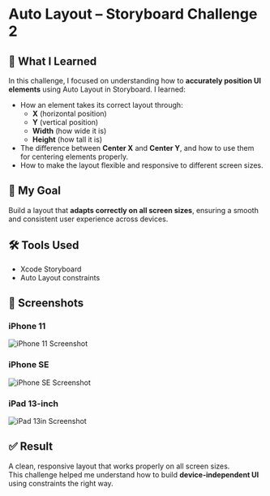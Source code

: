 # Auto Layout – Storyboard Challenge 2

## 🧠 What I Learned

In this challenge, I focused on understanding how to **accurately position UI elements** using Auto Layout in Storyboard. I learned:

- How an element takes its correct layout through:
  - **X** (horizontal position)
  - **Y** (vertical position)
  - **Width** (how wide it is)
  - **Height** (how tall it is)
- The difference between **Center X** and **Center Y**, and how to use them for centering elements properly.
- How to make the layout flexible and responsive to different screen sizes.

## 🎯 My Goal

Build a layout that **adapts correctly on all screen sizes**, ensuring a smooth and consistent user experience across devices.

## 🛠️ Tools Used

- Xcode Storyboard
- Auto Layout constraints

## 📱 Screenshots

### iPhone 11
![iPhone 11 Screenshot](screenshots/iphone11.png)


### iPhone SE
![iPhone SE Screenshot](screenshots/iphoneSE.png)

### iPad 13-inch
![iPad 13in Screenshot](screenshots/ipad13.png)

## ✅ Result

A clean, responsive layout that works properly on all screen sizes.  
This challenge helped me understand how to build **device-independent UI** using constraints the right way.
